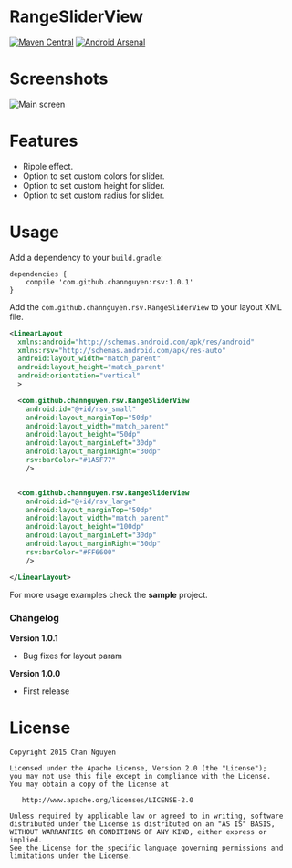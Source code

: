 # RangeSliderView
[![Maven Central](https://maven-badges.herokuapp.com/maven-central/com.github.channguyen/rsv/badge.svg)](https://maven-badges.herokuapp.com/maven-central/com.github.channguyen/rsv)
[![Android Arsenal](https://img.shields.io/badge/Android%20Arsenal-RangeSliderView-green.svg?style=flat)](https://android-arsenal.com/details/1/2511)

# Screenshots
![Main screen](/screenshots/sc.png)

# Features
- Ripple effect.
- Option to set custom colors for slider.
- Option to set custom height for slider.
- Option to set custom radius for slider.

# Usage
Add a dependency to your `build.gradle`:
```
dependencies {
    compile 'com.github.channguyen:rsv:1.0.1'
}
```
Add the `com.github.channguyen.rsv.RangeSliderView` to your layout XML file.
```XML
<LinearLayout
  xmlns:android="http://schemas.android.com/apk/res/android"
  xmlns:rsv="http://schemas.android.com/apk/res-auto"
  android:layout_width="match_parent"
  android:layout_height="match_parent"
  android:orientation="vertical"
  >

  <com.github.channguyen.rsv.RangeSliderView
    android:id="@+id/rsv_small"
    android:layout_marginTop="50dp"
    android:layout_width="match_parent"
    android:layout_height="50dp"
    android:layout_marginLeft="30dp"
    android:layout_marginRight="30dp"
    rsv:barColor="#1A5F77"
    />


  <com.github.channguyen.rsv.RangeSliderView
    android:id="@+id/rsv_large"
    android:layout_marginTop="50dp"
    android:layout_width="match_parent"
    android:layout_height="100dp"
    android:layout_marginLeft="30dp"
    android:layout_marginRight="30dp"
    rsv:barColor="#FF6600"
    />

</LinearLayout>
```

For more usage examples check the **sample** project.

### Changelog

**Version 1.0.1**
+ Bug fixes for layout param


**Version 1.0.0**
+ First release


# License
```
Copyright 2015 Chan Nguyen

Licensed under the Apache License, Version 2.0 (the "License");
you may not use this file except in compliance with the License.
You may obtain a copy of the License at

   http://www.apache.org/licenses/LICENSE-2.0

Unless required by applicable law or agreed to in writing, software
distributed under the License is distributed on an "AS IS" BASIS,
WITHOUT WARRANTIES OR CONDITIONS OF ANY KIND, either express or implied.
See the License for the specific language governing permissions and
limitations under the License.
```
